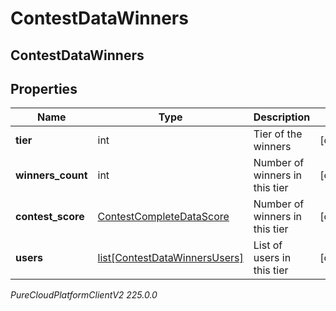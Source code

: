 # ContestDataWinners

## ContestDataWinners

## Properties

|Name | Type | Description | Notes|
|------------ | ------------- | ------------- | -------------|
| **tier** | int | Tier of the winners | [optional] |
| **winners_count** | int | Number of winners in this tier | [optional] |
| **contest_score** | [ContestCompleteDataScore](ContestCompleteDataScore) | Number of winners in this tier | [optional] |
| **users** | [list[ContestDataWinnersUsers]](ContestDataWinnersUsers) | List of users in this tier | [optional] |



_PureCloudPlatformClientV2 225.0.0_
